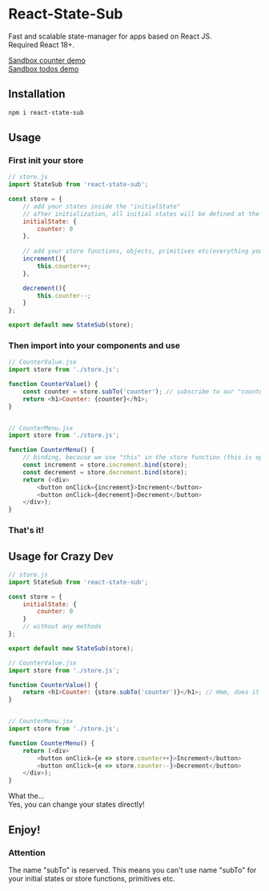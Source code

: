 # React-State-Sub

Fast and scalable state-manager for apps based on React JS.<br/>
Required React 18+.

[Sandbox counter demo](https://codesandbox.io/s/weathered-moon-7y66ns)<br/>
[Sandbox todos demo](https://codesandbox.io/s/inspiring-ioana-12xbqr)

## Installation

```bash
npm i react-state-sub
```

## Usage

### First init your store

```js
// store.js
import StateSub from 'react-state-sub';

const store = {
    // add your states inside the "initialState"
    // after initialization, all initial states will be defined at the top level of this store
    initialState: {
        counter: 0
    },
    
    // add your store functions, objects, primitives etc(everything you need)
    increment(){
        this.counter++;
    },

    decrement(){
        this.counter--;
    }
};

export default new StateSub(store);
```

### Then import into your components and use

```js
// CounterValue.jsx
import store from './store.js';

function CounterValue() {
    const counter = store.subTo('counter'); // subscribe to our "counter" state
    return <h1>Counter: {counter}</h1>;
}


// CounterMenu.jsx
import store from './store.js';

function CounterMenu() {
    // binding, because we use "this" in the store function (this is optional)
    const increment = store.increment.bind(store);
    const decrement = store.decrement.bind(store);
    return (<div>
        <button onClick={increment}>Increment</button>
        <button onClick={decrement}>Decrement</button>
    </div>);
}
```

### That's it!

## Usage for Crazy Dev

```js
// store.js
import StateSub from 'react-state-sub';

const store = {
    initialState: {
        counter: 0
    }
    // without any methods
};

export default new StateSub(store);
```

```js
// CounterValue.jsx
import store from './store.js';

function CounterValue() {
    return <h1>Counter: {store.subTo('counter')}</h1>; // Hmm, does it work? - Yes!
}


// CounterMenu.jsx
import store from './store.js';

function CounterMenu() {
    return (<div>
        <button onClick={e => store.counter++}>Increment</button>
        <button onClick={e => store.counter--}>Decrement</button>
    </div>);
}
```
What the...<br/>
Yes, you can change your states directly!

## Enjoy!

### Attention
The name "subTo" is reserved. This means you can't use name "subTo" for your initial states or store functions, primitives etc.<br/>
